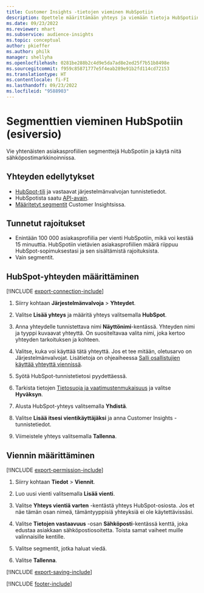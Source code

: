 ```yaml
---
title: Customer Insights -tietojen vieminen HubSpotiin
description: Opettele määrittämään yhteys ja viemään tietoja HubSpotiin.
ms.date: 09/23/2022
ms.reviewer: mhart
ms.subservice: audience-insights
ms.topic: conceptual
author: pkieffer
ms.author: philk
manager: shellyha
ms.openlocfilehash: 0281be288b2c4d9e5da7ad8e2ed25f7b51b8498e
ms.sourcegitcommit: f959c85871777e5f4eab289e91b2fd114cd72153
ms.translationtype: HT
ms.contentlocale: fi-FI
ms.lasthandoff: 09/23/2022
ms.locfileid: "9588903"
---
```

# <a name="export-segments-to-hubspot-preview"></a>Segmenttien vieminen HubSpotiin (esiversio)

Vie yhtenäisten asiakasprofiilien segmenttejä HubSpotiin ja käytä niitä sähköpostimarkkinoinnissa.

## <a name="prerequisites-for-a-connection"></a>Yhteyden edellytykset

- [HubSpot-tili](https://www.hubspot.com/) ja vastaavat järjestelmänvalvojan tunnistetiedot.
- HubSpotista saatu [API-avain](https://knowledge.hubspot.com/Integrations/How-do-I-get-my-HubSpot-API-key).
- [Määritetyt segmentit](segments.md) Customer Insightsissa.

## <a name="known-limitations"></a>Tunnetut rajoitukset

- Enintään 100 000 asiakasprofiilia per vienti HubSpotiin, mikä voi kestää 15 minuuttia. HubSpotiin vietävien asiakasprofiilien määrä riippuu HubSpot-sopimuksestasi ja sen sisältämistä rajoituksista.
- Vain segmentit.

## <a name="set-up-connection-to-hubspot"></a>HubSpot-yhteyden määrittäminen

[!INCLUDE [export-connection-include](includes/export-connection-admn.md)]

1. Siirry kohtaan **Järjestelmänvalvoja** > **Yhteydet**.

1. Valitse **Lisää yhteys** ja määritä yhteys valitsemalla **HubSpot**.

1. Anna yhteydelle tunnistettava nimi **Näyttönimi**-kentässä. Yhteyden nimi ja tyyppi kuvaavat yhteyttä. On suositeltavaa valita nimi, joka kertoo yhteyden tarkoituksen ja kohteen.

1. Valitse, kuka voi käyttää tätä yhteyttä. Jos et tee mitään, oletusarvo on Järjestelmänvalvojat. Lisätietoja on ohjeaiheessa [Salli osallistujien käyttää yhteyttä viennissä](connections.md#allow-contributors-to-use-a-connection-for-exports).

1. Syötä HubSpot-tunnistetietosi pyydettäessä.

1. Tarkista tietojen [Tietosuoja ja vaatimustenmukaisuus](connections.md#data-privacy-and-compliance) ja valitse **Hyväksyn**.

1. Alusta HubSpot-yhteys valitsemalla **Yhdistä**.

1. Valitse **Lisää itsesi vientikäyttäjäksi** ja anna Customer Insights -tunnistetiedot.

1. Viimeistele yhteys valitsemalla **Tallenna**.

## <a name="configure-an-export"></a>Viennin määrittäminen

[!INCLUDE [export-permission-include](includes/export-permission.md)]

1. Siirry kohtaan **Tiedot** > **Viennit**.

1. Luo uusi vienti valitsemalla **Lisää vienti**.

1. Valitse **Yhteys vientiä varten** -kentästä yhteys HubSpot-osiosta. Jos et näe tämän osan nimeä, tämäntyyppisiä yhteyksiä ei ole käytettävissäsi.

1. Valitse **Tietojen vastaavuus** -osan **Sähköposti**-kentässä kenttä, joka edustaa asiakkaan sähköpostiosoitetta. Toista samat vaiheet muille valinnaisille kentille.

1. Valitse segmentit, jotka haluat viedä.

1. Valitse **Tallenna**.

[!INCLUDE [export-saving-include](includes/export-saving.md)]

[!INCLUDE [footer-include](includes/footer-banner.md)]

